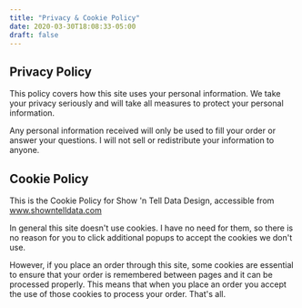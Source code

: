 ```yaml
---
title: "Privacy & Cookie Policy"
date: 2020-03-30T18:08:33-05:00
draft: false
---
```


## Privacy Policy

This policy covers how this site uses your personal information. We take your privacy seriously and will take all measures to protect your personal information.

Any personal information received will only be used to fill your order or answer your questions. I will not sell or redistribute your information to anyone.

## Cookie Policy

This is the Cookie Policy for Show 'n Tell Data Design, accessible from www.showntelldata.com

In general this site doesn't use cookies. I have no need for them, so there is no reason for you to click additional popups to accept the cookies we don't use. 

However, if you place an order through this site, some cookies are essential to ensure that your order is remembered between pages and it can be processed properly. This means that when you place an order you accept the use of those cookies to process your order. That's all.
